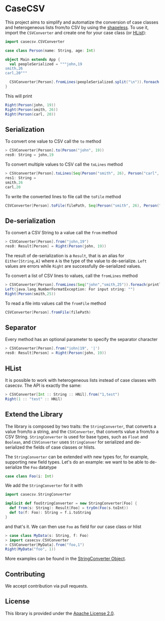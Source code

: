 # CaseCSV

This project aims to simplify and automatize the conversion of case classes and
heterogeneous lists from/to CSV by using the
[shapeless](https://github.com/milessabin/shapeless).
To use it, import the `CSVConverter` and create one for your case class (or
[HList](#hlist)):

```scala
import casecsv.CSVConverter

case class Person(name: String, age: Int)

object Main extends App {
  val peopleSerialized = """john,19
smith,26
carl,20"""

  CSVConverter[Person].fromLines(peopleSerialized.split("\n")).foreach(println)
}
```

This will print

```scala
Right(Person(john, 19))
Right(Person(smith, 26))
Right(Person(carl, 20))
```


## Serialization

To convert one value to CSV call the `to` method

```scala
> CSVConverter[Person].to(Person("john", 19))
res0: String = john,19
```

To convert multiple values to CSV call the `toLines` method

```scala
> CSVconverter[Person].toLines(Seq(Person("smith", 26), Person("carl", 20)))
res1: String =
smith,26
carl,20
```

To write the converted lines to file call the `toFile` method

```scala
CSVConverter[Person].toFile(filePath, Seq(Person("smith", 26), Person("carl", 20)))
```


## De-serialization

To convert a CSV String to a value call the `from` method

```scala
> CSVConverter[Person].from("john,19")
res0: Result[Person] = Right(Person(john, 19))
```

The result of de-serialization is a `Result`, that is an alias
for `Either[String,A]` where `A` is the type of the value to de-serialize. `Left`
values are errors while `Right` are successfully de-serialized values.

To convert a list of CSV lines to values, call the `fromLines` method

```scala
> CSVConverter[Person].fromLines(Seq("john","smith,25")).foreach(println)
Left(java.lang.NumberFormatException: For input string: "")
Right(Person(smith,25))
```

To read a file into values call the `fromFile` method

```scala
CSVConverter[Person].fromFile(filePath)
```


## Separator

Every method has an optional parameter to specify the separator character

```scala
> CSVConverter[Person].from("john|19", '|')
res0: Result[Person] = Right(Person(john, 19))
```


## HList<a name="hlist"></a>

It is possible to work with heterogeneous lists instead of case classes with
casecsv. The API is exactly the same:

```scala
> CSVConverter[Int :: String :: HNil].from("1,test")
Right(1 :: "test" :: HNil)
```


## Extend the Library

The library is composed by two traits: the `StringConverter`, that converts a
value from/to a string, and the `CSVConverter`, that converts value a from/to a
CSV String. `StringConverter` is used for base types, such as `Float` and
`Boolean`, and `CSVConverter` uses `StringConver` for serialized and
de-serialized the fields of case classes or hlists.

The `StringConverter` can be extended with new types for, for example, supporting
new field types. Let's do an example: we want to be able to de-serialize the `Foo`
datatype

```scala
case class Foo(i: Int)
```

We add the `StringConverter` for it with

```scala
import casecsv.StringConverter

implicit def fooStringConverter = new StringConverter[Foo] {
  def from(s: String): Result[Foo] = tryOn(Foo(s.toInt))
  def to(f: Foo): String = f.i.toString
}
```

and that's it. We can then use `Foo` as field for our case class or hlist

```scala
> case class MyData(s: String, f: Foo)
> import casecsv.CSVConverter
> CSVConverter[MyData].from("foo,1")
Right(MyData("foo", 1))
```

More examples can be found in the [StringConverter Object](src/main/scala/casecsv/Read.scala).


## Contributing

We accept contribution via pull requests.


## License

This library is provided under the [Apache License 2.0](http://www.apache.org/licenses/LICENSE-2.0.txt).
